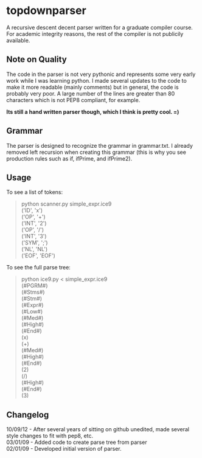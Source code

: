 topdownparser
=============

A recursive descent decent parser written for a graduate compiler course. For
academic integrity reasons, the rest of the compiler is not publicily available.

Note on Quality
----------------
The code in the parser is not very pythonic and represents some very early work
while I was learning python. I made several updates to the code to make it more
readable (mainly comments) but in general, the code is
probably very poor. A large number of the lines are greater than 80 characters
which is not PEP8 compliant, for example.

**Its still a hand written parser though, which I think is pretty cool. =)**

Grammar
-------
The parser is designed to recognize the grammar in grammar.txt. I already
removed left recursion when creating this grammar (this is why you see production
rules such as if, ifPrime, and ifPrime2).

Usage
-----
To see a list of tokens:

> python scanner.py simple\_expr.ice9  
> ('ID', 'x')  
> ('OP', '+')  
> ('INT', '2')  
> ('OP', '/')  
> ('INT', '3')  
> ('SYM', ';')  
> ('NL', 'NL')  
> ('EOF', 'EOF')  

To see the full parse tree:

> python ice9.py < simple\_expr.ice9  
> (#PGRM#)  
>  (#Stms#)  
>   (#Stm#)  
>    (#Expr#)  
>    (#Low#)  
>     (#Med#)  
>      (#High#)  
>       (#End#)  
>        (x)  
>     (+)  
>      (#Med#)  
>       (#High#)  
>        (#End#)  
>         (2)  
>       (/)  
>        (#High#)  
>         (#End#)  
>          (3)  

Changelog
---------
10/09/12 - After several years of sitting on github unedited, made several style
          changes to fit with pep8, etc.  
03/01/09 - Added code to create parse tree from parser  
02/01/09 - Developed initial version of parser.  
